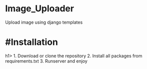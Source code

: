 # Image_Uploader
Upload image using django templates <br>
<h1>#Installation</h1>h1>
1. Download or clone the repository
2. Install all packages from requirements.txt
3. Runserver and enjoy
